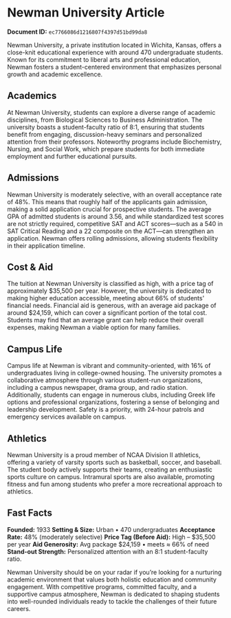 # Newman University Article

**Document ID:** `ec7766086d1216807f4397d51bd99da8`

Newman University, a private institution located in Wichita, Kansas, offers a close-knit educational experience with around 470 undergraduate students. Known for its commitment to liberal arts and professional education, Newman fosters a student-centered environment that emphasizes personal growth and academic excellence.

## Academics
At Newman University, students can explore a diverse range of academic disciplines, from Biological Sciences to Business Administration. The university boasts a student-faculty ratio of 8:1, ensuring that students benefit from engaging, discussion-heavy seminars and personalized attention from their professors. Noteworthy programs include Biochemistry, Nursing, and Social Work, which prepare students for both immediate employment and further educational pursuits.

## Admissions
Newman University is moderately selective, with an overall acceptance rate of 48%. This means that roughly half of the applicants gain admission, making a solid application crucial for prospective students. The average GPA of admitted students is around 3.56, and while standardized test scores are not strictly required, competitive SAT and ACT scores—such as a 540 in SAT Critical Reading and a 22 composite on the ACT—can strengthen an application. Newman offers rolling admissions, allowing students flexibility in their application timeline.

## Cost & Aid
The tuition at Newman University is classified as high, with a price tag of approximately $35,500 per year. However, the university is dedicated to making higher education accessible, meeting about 66% of students' financial needs. Financial aid is generous, with an average aid package of around $24,159, which can cover a significant portion of the total cost. Students may find that an average grant can help reduce their overall expenses, making Newman a viable option for many families.

## Campus Life
Campus life at Newman is vibrant and community-oriented, with 16% of undergraduates living in college-owned housing. The university promotes a collaborative atmosphere through various student-run organizations, including a campus newspaper, drama group, and radio station. Additionally, students can engage in numerous clubs, including Greek life options and professional organizations, fostering a sense of belonging and leadership development. Safety is a priority, with 24-hour patrols and emergency services available on campus.

## Athletics
Newman University is a proud member of NCAA Division II athletics, offering a variety of varsity sports such as basketball, soccer, and baseball. The student body actively supports their teams, creating an enthusiastic sports culture on campus. Intramural sports are also available, promoting fitness and fun among students who prefer a more recreational approach to athletics.

## Fast Facts
**Founded:** 1933
**Setting & Size:** Urban • 470 undergraduates
**Acceptance Rate:** 48% (moderately selective)
**Price Tag (Before Aid):** High – $35,500 per year
**Aid Generosity:** Avg package $24,159 • meets ≈ 66% of need
**Stand-out Strength:** Personalized attention with an 8:1 student-faculty ratio.

Newman University should be on your radar if you’re looking for a nurturing academic environment that values both holistic education and community engagement. With competitive programs, committed faculty, and a supportive campus atmosphere, Newman is dedicated to shaping students into well-rounded individuals ready to tackle the challenges of their future careers.
